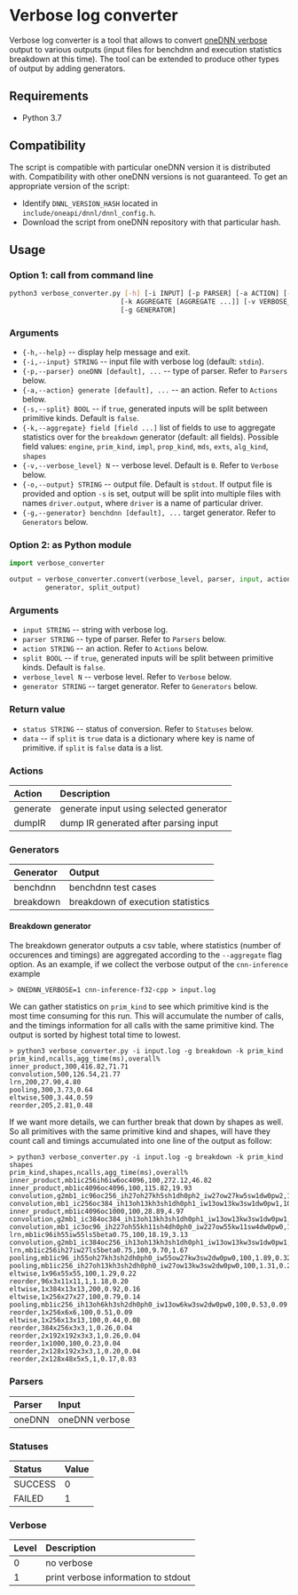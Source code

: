 # Verbose log converter

Verbose log converter is a tool that allows to convert [oneDNN
verbose](https://oneapi-src.github.io/oneDNN/dev_guide_verbose.html)
output to various outputs (input files for benchdnn and execution
statistics breakdown at this time). The tool can be extended to
produce other types of output by adding generators.

## Requirements
 - Python 3.7

## Compatibility
The script is compatible with particular oneDNN version it is distributed with.
Compatibility with other oneDNN versions is not guaranteed.
To get an appropriate version of the script:
 - Identify `DNNL_VERSION_HASH` located in `include/oneapi/dnnl/dnnl_config.h`.
 - Download the script from oneDNN repository with that particular hash.

## Usage
### Option 1: call from command line
``` sh
python3 verbose_converter.py [-h] [-i INPUT] [-p PARSER] [-a ACTION] [-s SPLIT]
                            [-k AGGREGATE [AGGREGATE ...]] [-v VERBOSE_LEVEL] [-o OUTPUT]
                            [-g GENERATOR]
```
### Arguments
  - `{-h,--help}` -- display help message and exit.
  - `{-i,--input} STRING` -- input file with verbose log (default: `stdin`).
  - `{-p,--parser} oneDNN [default], ...` -- type of parser.
            Refer to ``Parsers`` below.
  - `{-a,--action} generate [default], ...` -- an action.
            Refer to ``Actions`` below.
  - `{-s,--split} BOOL` -- if `true`, generated inputs will be split between
            primitive kinds. Default is `false`.
  - `{-k,--aggregate} field [field ...]` list of fields to use to
            aggregate statistics over for the `breakdown` generator (default: all fields).
            Possible field values: `engine`, `prim_kind`, `impl`, `prop_kind`,
            `mds`, `exts`, `alg_kind`, `shapes`
  - `{-v,--verbose_level} N` -- verbose level. Default is `0`.
            Refer to ``Verbose`` below.
  - `{-o,--output} STRING` -- output file. Default is `stdout`. If output file
            is provided and option `-s` is set, output will be split into
            multiple files with names `driver.output`, where `driver` is a name
            of particular driver.
  - `{-g,--generator} benchdnn [default], ...` target generator.
            Refer to ``Generators`` below.

### Option 2: as Python module
``` python
import verbose_converter

output = verbose_converter.convert(verbose_level, parser, input, action,
         generator, split_output)
```
### Arguments
  - `input STRING` -- string with verbose log.
  - `parser STRING` -- type of parser.
            Refer to ``Parsers`` below.
  - `action STRING` -- an action.
            Refer to ``Actions`` below.
  - `split BOOL` -- if `true`, generated inputs will be split between
            primitive kinds. Default is `false`.
  - `verbose_level N` -- verbose level.
            Refer to ``Verbose`` below.
  - `generator STRING` -- target generator.
            Refer to ``Generators`` below.

### Return value
  - `status STRING` -- status of conversion.
            Refer to ``Statuses`` below.
  - `data` -- if `split` is `true` data is a dictionary where key is name of
            primitive. if `split` is `false` data is a list.

### Actions

| Action    | Description                             |
|:--------- |:-----------                             |
| generate  | generate input using selected generator |
| dumpIR    | dump IR generated after parsing input   |

### Generators

| Generator | Output                            |
|:----------|:----------------------------------|
| benchdnn  | benchdnn test cases               |
| breakdown | breakdown of execution statistics |

#### Breakdown generator
The breakdown generator outputs a csv table, where statistics (number
of occurences and timings) are aggregated according to the
`--aggregate` flag option.
As an example, if we collect the verbose output of the `cnn-inference` example
```
> ONEDNN_VERBOSE=1 cnn-inference-f32-cpp > input.log
```

We can gather statistics on `prim_kind` to see which primitive kind is the
most time consuming for this run. This will accumulate the number of calls,
and the timings information for all calls with the same primitive kind.
The output is sorted by highest total time to lowest.
```
> python3 verbose_converter.py -i input.log -g breakdown -k prim_kind
prim_kind,ncalls,agg_time(ms),overall%
inner_product,300,416.82,71.71
convolution,500,126.54,21.77
lrn,200,27.90,4.80
pooling,300,3.73,0.64
eltwise,500,3.44,0.59
reorder,205,2.81,0.48
```

If we want more details, we can further break that down by shapes as well. So
all primitives with the same primitive kind and shapes, will have they count
call and timings accumulated into one line of the output as follow:
```
> python3 verbose_converter.py -i input.log -g breakdown -k prim_kind shapes
prim_kind,shapes,ncalls,agg_time(ms),overall%
inner_product,mb1ic256ih6iw6oc4096,100,272.12,46.82
inner_product,mb1ic4096oc4096,100,115.82,19.93
convolution,g2mb1_ic96oc256_ih27oh27kh5sh1dh0ph2_iw27ow27kw5sw1dw0pw2,100,37.31,6.42
convolution,mb1_ic256oc384_ih13oh13kh3sh1dh0ph1_iw13ow13kw3sw1dw0pw1,100,30.69,5.28
inner_product,mb1ic4096oc1000,100,28.89,4.97
convolution,g2mb1_ic384oc384_ih13oh13kh3sh1dh0ph1_iw13ow13kw3sw1dw0pw1,100,23.41,4.03
convolution,mb1_ic3oc96_ih227oh55kh11sh4dh0ph0_iw227ow55kw11sw4dw0pw0,100,19.80,3.41
lrn,mb1ic96ih55iw55ls5beta0.75,100,18.19,3.13
convolution,g2mb1_ic384oc256_ih13oh13kh3sh1dh0ph1_iw13ow13kw3sw1dw0pw1,100,15.32,2.64
lrn,mb1ic256ih27iw27ls5beta0.75,100,9.70,1.67
pooling,mb1ic96_ih55oh27kh3sh2dh0ph0_iw55ow27kw3sw2dw0pw0,100,1.89,0.32
pooling,mb1ic256_ih27oh13kh3sh2dh0ph0_iw27ow13kw3sw2dw0pw0,100,1.31,0.23
eltwise,1x96x55x55,100,1.29,0.22
reorder,96x3x11x11,1,1.18,0.20
eltwise,1x384x13x13,200,0.92,0.16
eltwise,1x256x27x27,100,0.79,0.14
pooling,mb1ic256_ih13oh6kh3sh2dh0ph0_iw13ow6kw3sw2dw0pw0,100,0.53,0.09
reorder,1x256x6x6,100,0.51,0.09
eltwise,1x256x13x13,100,0.44,0.08
reorder,384x256x3x3,1,0.26,0.04
reorder,2x192x192x3x3,1,0.26,0.04
reorder,1x1000,100,0.23,0.04
reorder,2x128x192x3x3,1,0.20,0.04
reorder,2x128x48x5x5,1,0.17,0.03
```


### Parsers

| Parser | Input          |
|:------ |:-----          |
| oneDNN | oneDNN verbose |

### Statuses

| Status  | Value |
|:------  |:----- |
| SUCCESS | 0     |
| FAILED  | 1     |

### Verbose

| Level | Description                         |
|:----- |:-----------                         |
| 0     | no verbose                          |
| 1     | print verbose information to stdout |
